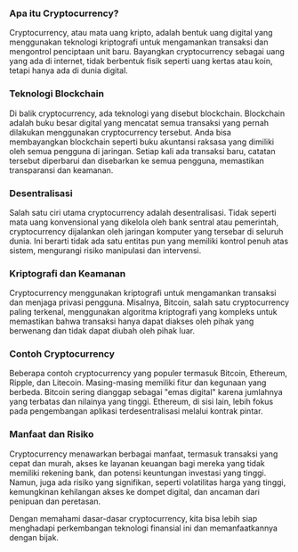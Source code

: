 ### Apa itu Cryptocurrency?

Cryptocurrency, atau mata uang kripto, adalah bentuk uang digital yang menggunakan teknologi kriptografi untuk mengamankan transaksi dan mengontrol penciptaan unit baru. Bayangkan cryptocurrency sebagai uang yang ada di internet, tidak berbentuk fisik seperti uang kertas atau koin, tetapi hanya ada di dunia digital. 

### Teknologi Blockchain

Di balik cryptocurrency, ada teknologi yang disebut blockchain. Blockchain adalah buku besar digital yang mencatat semua transaksi yang pernah dilakukan menggunakan cryptocurrency tersebut. Anda bisa membayangkan blockchain seperti buku akuntansi raksasa yang dimiliki oleh semua pengguna di jaringan. Setiap kali ada transaksi baru, catatan tersebut diperbarui dan disebarkan ke semua pengguna, memastikan transparansi dan keamanan.

### Desentralisasi

Salah satu ciri utama cryptocurrency adalah desentralisasi. Tidak seperti mata uang konvensional yang dikelola oleh bank sentral atau pemerintah, cryptocurrency dijalankan oleh jaringan komputer yang tersebar di seluruh dunia. Ini berarti tidak ada satu entitas pun yang memiliki kontrol penuh atas sistem, mengurangi risiko manipulasi dan intervensi.

### Kriptografi dan Keamanan

Cryptocurrency menggunakan kriptografi untuk mengamankan transaksi dan menjaga privasi pengguna. Misalnya, Bitcoin, salah satu cryptocurrency paling terkenal, menggunakan algoritma kriptografi yang kompleks untuk memastikan bahwa transaksi hanya dapat diakses oleh pihak yang berwenang dan tidak dapat diubah oleh pihak luar.

### Contoh Cryptocurrency

Beberapa contoh cryptocurrency yang populer termasuk Bitcoin, Ethereum, Ripple, dan Litecoin. Masing-masing memiliki fitur dan kegunaan yang berbeda. Bitcoin sering dianggap sebagai "emas digital" karena jumlahnya yang terbatas dan nilainya yang tinggi. Ethereum, di sisi lain, lebih fokus pada pengembangan aplikasi terdesentralisasi melalui kontrak pintar.

### Manfaat dan Risiko

Cryptocurrency menawarkan berbagai manfaat, termasuk transaksi yang cepat dan murah, akses ke layanan keuangan bagi mereka yang tidak memiliki rekening bank, dan potensi keuntungan investasi yang tinggi. Namun, juga ada risiko yang signifikan, seperti volatilitas harga yang tinggi, kemungkinan kehilangan akses ke dompet digital, dan ancaman dari penipuan dan peretasan.

Dengan memahami dasar-dasar cryptocurrency, kita bisa lebih siap menghadapi perkembangan teknologi finansial ini dan memanfaatkannya dengan bijak.